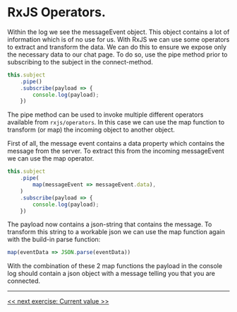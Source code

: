 # RxJS Operators.

Within the log we see the messageEvent object. This object contains a lot of information which is of no use for us.
With RxJS we can use some operators to extract and transform the data. We can do this to ensure we expose only the 
necessary data to our chat page. To do so, use the pipe method prior to subscribing to the subject in the connect-method.

```typescript
this.subject
    .pipe()        
    .subscribe(payload => {
        console.log(payload);
    })
```

The pipe method can be used to invoke multiple different operators available from `rxjs/operators`. In this case we 
can use the map function to transform (or map) the incoming object to another object. 

First of all, the message event contains a data property which contains the message from the server. To extract this 
from the incoming messageEvent we can use the map operator.

```typescript
this.subject
    .pipe(
        map(messageEvent => messageEvent.data),
    )        
    .subscribe(payload => {
        console.log(payload);
    })
```

The payload now contains a json-string that contains the message. To transform this string to a workable json we can 
use the map function again with the build-in parse function: 

```typescript
map(eventData => JSON.parse(eventData))
```

With the combination of these 2 map functions the payload in the console log should contain a json object with a message
telling you that you are connected.

-----

[<< next exercise: Current value >>](./08-rxjs-behaviour-subject.md)

